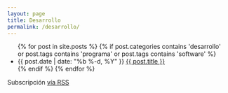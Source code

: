 ```yaml
---
layout: page
title: Desarrollo
permalink: /desarrollo/
---
```


<div class="home">

  <ul class="posts">
    {% for post in site.posts %}
    {% if post.categories contains 'desarrollo' or post.tags contains 'programa' or post.tags contains 'software' %}
      <li>
        <span class="post-date">{{ post.date | date: "%b %-d, %Y" }}</span>
        <a class="post-link" href="{{ post.url | prepend: site.baseurl }}">{{ post.title }}</a>
      </li>
    {% endif %}
    {% endfor %}
  </ul>

  <p class="rss-subscribe">Subscripci&oacute;n <a href="{{ "/feed.xml" | prepend: site.baseurl }}">v&iacute;a RSS</a></p>

</div>
